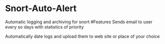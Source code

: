 # Snort-Auto-Alert
Automatic logging and archiving for snort
#Features
Sends email to user every so days with statistics of priority

Automatically date logs and upload them to web site or place of your choice
